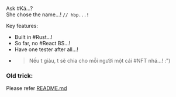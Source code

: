Ask #Ká...?  
She chose the name...! `// hbp...!`

Key features:
- Built in #Rust...!
- So far, no #React BS...!
- Have one tester after all...!
- > Nếu t giàu, t sẽ chia cho mỗi người một cái #NFT nhá...! :")

### Old trick:
Please refer [README.md](/markdown/README.md)
